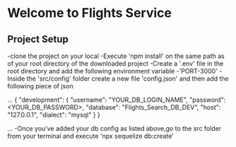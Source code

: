 # Welcome to Flights Service

## Project Setup
 -clone the project on your local
 -Execute 'npm install' on the same path as of your root directory of the downloaded project
 -Create a '.env' file in the root directory and add the following environment variable
    -'PORT-3000'
-Inside the 'src/config' folder create a new file 'config.json' and then add the following piece of json 

...
{
  "development": {
    "username": "YOUR_DB_LOGIN_NAME",
    "password": <YOUR_DB_PASSWORD>,
    "database": "Flights_Search_DB_DEV",
    "host": "127.0.0.1",
    "dialect": "mysql"
  }
}

... 
-Once you've added your db config as listed above,go to the src folder from your terminal and execute 'npx sequelize db:create'
